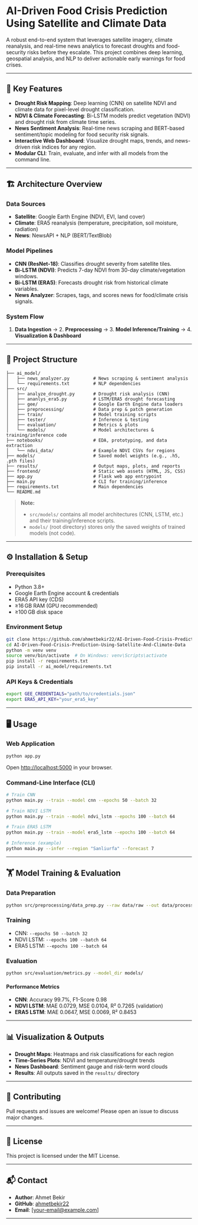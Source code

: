# AI-Driven Food Crisis Prediction Using Satellite and Climate Data

A robust end-to-end system that leverages satellite imagery, climate reanalysis, and real-time news analytics to forecast droughts and food-security risks before they escalate. This project combines deep learning, geospatial analysis, and NLP to deliver actionable early warnings for food crises.

---

## 🚀 Key Features

- **Drought Risk Mapping**: Deep learning (CNN) on satellite NDVI and climate data for pixel-level drought classification.
- **NDVI & Climate Forecasting**: Bi-LSTM models predict vegetation (NDVI) and drought risk from climate time series.
- **News Sentiment Analysis**: Real-time news scraping and BERT-based sentiment/topic modeling for food security risk signals.
- **Interactive Web Dashboard**: Visualize drought maps, trends, and news-driven risk indices for any region.
- **Modular CLI**: Train, evaluate, and infer with all models from the command line.

---

## 🏗️ Architecture Overview

### Data Sources
- **Satellite**: Google Earth Engine (NDVI, EVI, land cover)
- **Climate**: ERA5 reanalysis (temperature, precipitation, soil moisture, radiation)
- **News**: NewsAPI + NLP (BERT/TextBlob)

### Model Pipelines
- **CNN (ResNet-18)**: Classifies drought severity from satellite tiles.
- **Bi-LSTM (NDVI)**: Predicts 7-day NDVI from 30-day climate/vegetation windows.
- **Bi-LSTM (ERA5)**: Forecasts drought risk from historical climate variables.
- **News Analyzer**: Scrapes, tags, and scores news for food/climate crisis signals.

### System Flow
1. **Data Ingestion** → 2. **Preprocessing** → 3. **Model Inference/Training** → 4. **Visualization & Dashboard**

---

## 📁 Project Structure

```
├── ai_model/
│   ├── news_analyzer.py         # News scraping & sentiment analysis
│   └── requirements.txt         # NLP dependencies
├── src/
│   ├── analyze_drought.py       # Drought risk analysis (CNN)
│   ├── ananlys_era5.py          # LSTM/ERA5 drought forecasting
│   ├── gee/                     # Google Earth Engine data loaders
│   ├── preprocessing/           # Data prep & patch generation
│   ├── train/                   # Model training scripts
│   ├── tester/                  # Inference & testing
│   ├── evaluation/              # Metrics & plots
│   └── models/                  # Model architectures & training/inference code
├── notebooks/                   # EDA, prototyping, and data extraction
│   └── ndvi_data/               # Example NDVI CSVs for regions
├── models/                      # Saved model weights (e.g., .h5, .pth files)
├── results/                     # Output maps, plots, and reports
├── frontend/                    # Static web assets (HTML, JS, CSS)
├── app.py                       # Flask web app entrypoint
├── main.py                      # CLI for training/inference
├── requirements.txt             # Main dependencies
└── README.md
```

> **Note:**
> - `src/models/` contains all model architectures (CNN, LSTM, etc.) and their training/inference scripts.
> - `models/` (root directory) stores only the saved weights of trained models (not code).

---

## ⚙️ Installation & Setup

### Prerequisites
- Python 3.8+
- Google Earth Engine account & credentials
- ERA5 API key (CDS)
- ≥16 GB RAM (GPU recommended)
- ≥100 GB disk space

### Environment Setup
```bash
git clone https://github.com/ahmetbekir22/AI-Driven-Food-Crisis-Prediction.git
cd AI-Driven-Food-Crisis-Prediction-Using-Satellite-And-Climate-Data
python -m venv venv
source venv/bin/activate  # On Windows: venv\Scripts\activate
pip install -r requirements.txt
pip install -r ai_model/requirements.txt
```

### API Keys & Credentials
```bash
export GEE_CREDENTIALS="path/to/credentials.json"
export ERA5_API_KEY="your_era5_key"
```

---

## 🖥️ Usage

### Web Application
```bash
python app.py
```
Open [http://localhost:5000](http://localhost:5000) in your browser.

### Command-Line Interface (CLI)
```bash
# Train CNN
python main.py --train --model cnn --epochs 50 --batch 32

# Train NDVI LSTM
python main.py --train --model ndvi_lstm --epochs 100 --batch 64

# Train ERA5 LSTM
python main.py --train --model era5_lstm --epochs 100 --batch 64

# Inference (example)
python main.py --infer --region "Sanliurfa" --forecast 7
```

---

## 🏋️ Model Training & Evaluation

### Data Preparation
```bash
python src/preprocessing/data_prep.py --raw data/raw --out data/processed
```

### Training
- CNN: `--epochs 50 --batch 32`
- NDVI LSTM: `--epochs 100 --batch 64`
- ERA5 LSTM: `--epochs 100 --batch 64`

### Evaluation
```bash
python src/evaluation/metrics.py --model_dir models/
```

#### Performance Metrics
- **CNN**: Accuracy 99.7%, F1-Score 0.98
- **NDVI LSTM**: MAE 0.0729, MSE 0.0104, R² 0.7265 (validation)
- **ERA5 LSTM**: MAE 0.0647, MSE 0.0069, R² 0.8453

---

## 📊 Visualization & Outputs
- **Drought Maps**: Heatmaps and risk classifications for each region
- **Time-Series Plots**: NDVI and temperature/drought trends
- **News Dashboard**: Sentiment gauge and risk-term word clouds
- **Results**: All outputs saved in the `results/` directory

---

## 🤝 Contributing
Pull requests and issues are welcome! Please open an issue to discuss major changes.

---

## 📄 License
This project is licensed under the MIT License.

---

## 📬 Contact
- **Author**: Ahmet Bekir
- **GitHub**: [ahmetbekir22](https://github.com/ahmetbekir22)
- **Email**: [your-email@example.com]

---
